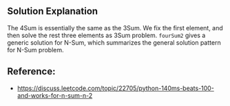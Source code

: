 ## Solution Explanation

The 4Sum is essentially the same as the 3Sum. We fix the first element, and then
solve the rest three elements as 3Sum problem. `fourSum2` gives a generic solution
for N-Sum, which summarizes the general solution pattern for N-Sum problem.

## Reference:

- https://discuss.leetcode.com/topic/22705/python-140ms-beats-100-and-works-for-n-sum-n-2